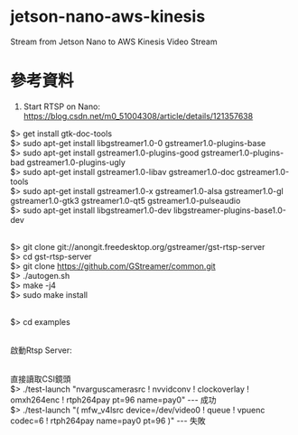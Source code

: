 # jetson-nano-aws-kinesis
Stream from Jetson Nano to AWS Kinesis Video Stream

# 參考資料
1. Start RTSP on Nano:  https://blog.csdn.net/m0_51004308/article/details/121357638

$> get install gtk-doc-tools <br/>
$> sudo apt-get install libgstreamer1.0-0 gstreamer1.0-plugins-base <br/>
$> sudo apt-get install gstreamer1.0-plugins-good gstreamer1.0-plugins-bad gstreamer1.0-plugins-ugly <br/>
$> sudo apt-get install gstreamer1.0-libav gstreamer1.0-doc gstreamer1.0-tools <br/>
$> sudo apt-get install gstreamer1.0-x gstreamer1.0-alsa gstreamer1.0-gl gstreamer1.0-gtk3 gstreamer1.0-qt5 gstreamer1.0-pulseaudio <br/>
$> sudo apt-get install libgstreamer1.0-dev libgstreamer-plugins-base1.0-dev <br/> <br/>

$> git clone git://anongit.freedesktop.org/gstreamer/gst-rtsp-server <br/>
$> cd gst-rtsp-server <br/>
$> git clone https://github.com/GStreamer/common.git <br/>
$> ./autogen.sh <br/>
$> make -j4  <br/>
$> sudo make install <br/> <br/>

$> cd examples <br/> <br/>

啟動Rtsp Server: <br/> <br/>

直接讀取CSI鏡頭 <br/>
$> ./test-launch "nvarguscamerasrc ! nvvidconv ! clockoverlay ! omxh264enc ! rtph264pay pt=96 name=pay0" --- 成功 <br/>
$> ./test-launch "(  mfw_v4lsrc device=/dev/video0 ! queue ! vpuenc codec=6 ! rtph264pay name=pay0 pt=96 )" --- 失敗 <br/> <br/>

